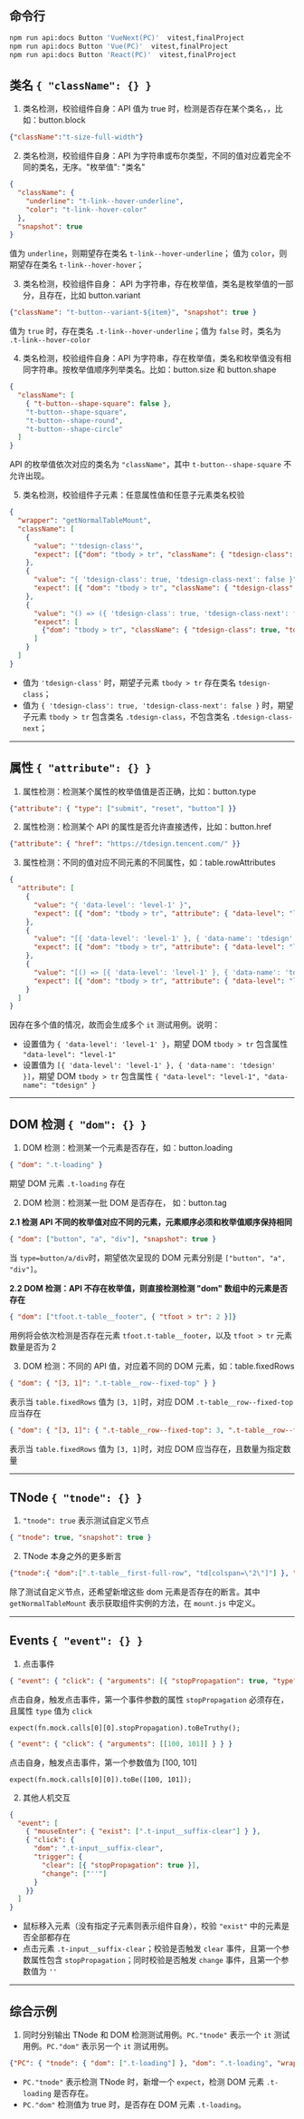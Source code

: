 ## 命令行

```bash
npm run api:docs Button 'VueNext(PC)'  vitest,finalProject
npm run api:docs Button 'Vue(PC)'  vitest,finalProject
npm run api:docs Button 'React(PC)'  vitest,finalProject
```

## 类名 `{ "className": {} }`

1. 类名检测，校验组件自身：API 值为 true 时，检测是否存在某个类名，，比如：button.block

```json
{"className":"t-size-full-width"}
```

2. 类名检测，校验组件自身：API 为字符串或布尔类型，不同的值对应着完全不同的类名，无序。"枚举值": "类名"

```json
{
  "className": {
    "underline": "t-link--hover-underline",
    "color": "t-link--hover-color"
  },
  "snapshot": true
}
```
值为 `underline`，则期望存在类名 `t-link--hover-underline`；
值为 `color`，则期望存在类名 `t-link--hover-hover`；


3. 类名检测，校验组件自身： API 为字符串，存在枚举值，类名是枚举值的一部分，且存在，比如 button.variant
```json
{"className": "t-button--variant-${item}", "snapshot": true }
```

值为 `true` 时，存在类名 `.t-link--hover-underline`；值为 `false` 时，类名为 `.t-link--hover-color`


4. 类名检测，校验组件自身：API 为字符串，存在枚举值，类名和枚举值没有相同字符串。按枚举值顺序列举类名。比如：button.size 和 button.shape

```json
{
  "className": [
    { "t-button--shape-square": false },
    "t-button--shape-square",
    "t-button--shape-round",
    "t-button--shape-circle"
  ]
}
```
API 的枚举值依次对应的类名为 `"className"`，其中 `t-button--shape-square` 不允许出现。

5. 类名检测，校验组件子元素：任意属性值和任意子元素类名校验

```json
{
  "wrapper": "getNormalTableMount",
  "className": [
    {
      "value": "'tdesign-class'",
      "expect": [{"dom": "tbody > tr", "className": { "tdesign-class": true }}]
    },
    {
      "value": "{ 'tdesign-class': true, 'tdesign-class-next': false }",
      "expect": [{ "dom": "tbody > tr", "className": { "tdesign-class": true, "tdesign-class-next": false}}]
    },
    {
      "value": "() => ({ 'tdesign-class': true, 'tdesign-class-next': false })",
      "expect": [
        {"dom": "tbody > tr", "className": { "tdesign-class": true, "tdesign-class-next": false }}
      ]
    }
  ]
}
```

- 值为 `'tdesign-class'` 时，期望子元素 `tbody > tr` 存在类名 `tdesign-class`；
- 值为 `{ 'tdesign-class': true, 'tdesign-class-next': false }` 时，期望子元素 `tbody > tr` 包含类名 `.tdesign-class`，不包含类名 `.tdesign-class-next`；


---

## 属性 `{ "attribute": {} }`

1. 属性检测：检测某个属性的枚举值值是否正确，比如：button.type

```json
{"attribute": { "type": ["submit", "reset", "button"] }}
```

2. 属性检测：检测某个 API 的属性是否允许直接透传，比如：button.href

```json
{"attribute": { "href": "https://tdesign.tencent.com/" }}
```

3. 属性检测：不同的值对应不同元素的不同属性，如：table.rowAttributes

```json
{
  "attribute": [
    {
      "value": "{ 'data-level': 'level-1' }",
      "expect": [{ "dom": "tbody > tr", "attribute": { "data-level": "level-1" }}]
    },
    {
      "value": "[{ 'data-level': 'level-1' }, { 'data-name': 'tdesign' }]",
      "expect": [{ "dom": "tbody > tr", "attribute": { "data-level": "level-1", "data-name": "tdesign" }}]
    },
    {
      "value": "[() => [{ 'data-level': 'level-1' }, { 'data-name': 'tdesign' }]]",
      "expect": [{ "dom": "tbody > tr", "attribute": { "data-level": "level-1", "data-name": "tdesign" }}]
    }
  ]
}
```

因存在多个值的情况，故而会生成多个 `it` 测试用例。说明：
- 设置值为 `{ 'data-level': 'level-1' }`，期望 DOM `tbody > tr` 包含属性 `"data-level": "level-1"`
- 设置值为 `[{ 'data-level': 'level-1' }, { 'data-name': 'tdesign' }]`，期望 DOM `tbody > tr` 包含属性 `{ "data-level": "level-1", "data-name": "tdesign" }`

---

## DOM 检测 `{ "dom": {} }`

1. DOM 检测：检测某一个元素是否存在，如：button.loading

```json
{ "dom": ".t-loading" }
```

期望 DOM 元素 `.t-loading` 存在


2. DOM 检测：检测某一批 DOM 是否存在， 如：button.tag

**2.1 检测 API 不同的枚举值对应不同的元素，元素顺序必须和枚举值顺序保持相同**

```json
{ "dom": ["button", "a", "div"], "snapshot": true }
```
当 `type=button/a/div`时，期望依次呈现的 DOM 元素分别是 `["button", "a", "div"]`。

**2.2 DOM 检测：API 不存在枚举值，则直接检测检测 "dom" 数组中的元素是否存在**

```json
{ "dom": ["tfoot.t-table__footer", { "tfoot > tr": 2 }]}
```
用例将会依次检测是否存在元素 `tfoot.t-table__footer`，以及 `tfoot > tr` 元素数量是否为 2


3. DOM 检测：不同的 API 值，对应着不同的 DOM 元素，如：table.fixedRows

```json
{ "dom": { "[3, 1]": ".t-table__row--fixed-top" } }
```
表示当 `table.fixedRows` 值为 `[3, 1]`时，对应 DOM `.t-table__row--fixed-top` 应当存在


```json
{ "dom": { "[3, 1]": { ".t-table__row--fixed-top": 3, ".t-table__row--fixed-bottom": 1 } } }
```
表示当 `table.fixedRows` 值为 `[3, 1]`时，对应 DOM 应当存在，且数量为指定数量


---

## TNode `{ "tnode": {} }`

1. `"tnode": true` 表示测试自定义节点

```json
{ "tnode": true, "snapshot": true }
```

2. TNode 本身之外的更多断言

```json
{"tnode":{ "dom":[".t-table__first-full-row", "td[colspan=\"2\"]"] }, "wrapper":"getNormalTableMount"}
```
除了测试自定义节点，还希望新增这些 dom 元素是否存在的断言。其中 `getNormalTableMount` 表示获取组件实例的方法，在 `mount.js` 中定义。

---

## Events `{ "event": {} }`

1. 点击事件

```json
{ "event": { "click": { "arguments": [{ "stopPropagation": true, "type": "click" }] } } }
```

点击自身，触发点击事件，第一个事件参数的属性 `stopPropagation` 必须存在，且属性 `type` 值为 `click`

`expect(fn.mock.calls[0][0].stopPropagation).toBeTruthy();`

```json
{ "event": { "click": { "arguments": [[100, 101]] } } }
```
点击自身，触发点击事件，第一个参数值为 [100, 101]

`expect(fn.mock.calls[0][0]).toBe([100, 101]);`

2. 其他人机交互

```json
{
  "event": [
    { "mouseEnter": { "exist": [".t-input__suffix-clear"] } },
    { "click": {
      "dom": ".t-input__suffix-clear",
      "trigger": {
        "clear": [{ "stopPropagation": true }],
        "change": ["''"]
      }
    }}
  ]
}
```

- 鼠标移入元素（没有指定子元素则表示组件自身），校验 `"exist"` 中的元素是否全部都存在
- 点击元素 `.t-input__suffix-clear`；校验是否触发 `clear` 事件，且第一个参数属性包含 `stopPropagation`；同时校验是否触发 `change` 事件，且第一个参数值为 `''`

---

## 综合示例

1. 同时分别输出 TNode 和 DOM 检测测试用例。`PC."tnode"` 表示一个 `it` 测试用例。`PC."dom"` 表示另一个 `it` 测试用例。

```json
{"PC": { "tnode": { "dom": [".t-loading"] }, "dom": ".t-loading", "wrapper":"getNormalTableMount" }}
```
- `PC."tnode"` 表示检测 TNode 时，新增一个 `expect`，检测 DOM 元素 `.t-loading` 是否存在。
- `PC."dom"` 检测值为 true 时，是否存在 DOM 元素 `.t-loading`。
